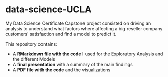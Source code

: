 # data-science-UCLA
My Data Science Certificate Capstone project consisted on driving an analysis to understand what factors where affecting a big reseller company customers' satisfaction and find a model to predict it.

This repository contains:
* A __RMarkdown file with the code__ I used for the Exploratory Analysis and the different Models
* A __final presentation__ with a summary of the main findings
* A __PDF file with the code__ and the visualizations

